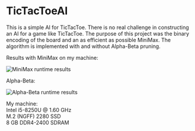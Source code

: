 # TicTacToeAI

This is a simple AI for TicTacToe. There is no real challenge in constructing an AI for a game like TicTacToe. The purpose of this project was the binary encoding of the board and an as efficient as possible MiniMax. The algorithm is implemented with and without Alpha-Beta pruning.

Results with MiniMax on my machine:

![MiniMax runtime results](http://datasecs.de/images/TicTacToeAI_time_minimax_results.png)

Alpha-Beta:

![Alpha-Beta runtime results](http://datasecs.de/images/TicTacToeAI_time_alphaBeta_results.png)

My machine:  
Intel i5-8250U @ 1.60 GHz  
M.2 (NGFF) 2280 SSD  
8 GB DDR4-2400 SDRAM
